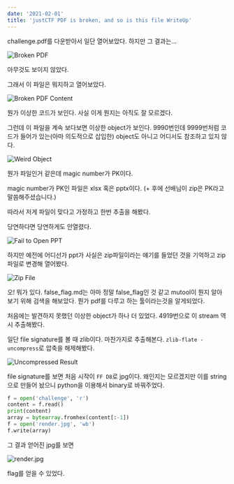 ```yaml
---
date: '2021-02-01'
title: 'justCTF PDF is broken, and so is this file WriteUp'
---
```


challenge.pdf를 다운받아서 일단 열어보았다.
하지만 그 결과는...

![Broken PDF](/images/JustCTFPDFIsBroken/broken_pdf.png)

아무것도 보이지 않았다.

그래서 이 파일은 뭐지하고 열어보았다.

![Broken PDF Content](/images/JustCTFPDFIsBroken/broken_pdf_content.png)

뭔가 이상한 코드가 보인다.
사실 이게 뭔지는 아직도 잘 모르겠다.

그런데 이 파일을 계속 보다보면 이상한 object가 보인다. 9990번인데 9999번처럼 코드가 들어가 있는(아마 의도적으로 삽입한) object도 아니고 어디서도 참조하고 있지 않다.

![Weird Object](/images/JustCTFPDFIsBroken/weird_object.png)

뭔가 파일인거 같은데 magic number가 PK이다.

magic number가 PK인 파일은 xlsx 혹은 pptx이다.
(+ 후에 선배님이 zip은 PK라고 말씀해주셨습니다.)

따라서 저게 파일이 맞다고 가정하고 한번 추출을 해봤다.

당연하다면 당연하게도 안열렸다.

![Fail to Open PPT](/images/JustCTFPDFIsBroken/fail_to_open_ppt.png)

하지만 예전에 어디선가 ppt가 사실은 zip파일이라는 얘기를 들었던 것을 기억하고 zip파일로 변경해 열어봤다.

![Zip File](/images/JustCTFPDFIsBroken/zip_file.png)

오! 뭐가 있다.
false_flag.md는 아마 정말 false_flag인 것 같고 mutool이 뭔지 알아보기 위해 검색을 해보았다.
뭔가 pdf를 다루고 하는 툴이라는것을 알게되었다.

처음에는 발견하지 못했던 이상한 object가 하나 더 있었다. 4919번으로 이 stream 역시 추출해봤다.

일단 file signature를 볼 때 zlib이다.
마찬가지로 추출해본다.
`zlib-flate -uncompress`로 압축을 해제해봤다.

![Uncompressed Result](/images/JustCTFPDFIsBroken/uncompressed_result.png)

file signature를 보면 처음 시작이 `FF D8`로 jpg이다.
왜인지는 모르겠지만 이를 string으로 만들어 놨으니 python을 이용해서 binary로 바꿔주었다.

```python
f = open('challenge', 'r')
content = f.read()
print(content)
array = bytearray.fromhex(content[:-1])
f = open('render.jpg', 'wb')
f.write(array)
```

그 결과 얻어진 jpg를 보면

![render.jpg](/images/JustCTFPDFIsBroken/render.jpg)

flag를 얻을 수 있었다.
